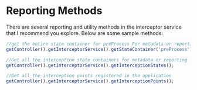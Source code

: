 # Reporting Methods

There are several reporting and utility methods in the interceptor service that I recommend you explore. Below are some sample methods:

```javascript
//get the entire state container for preProcess For metadata or reporting
getController().getInterceptorService().getStateContainer('preProcess');

//Get all the interception state containers for metadata or reporting
getController().getInterceptorService().getInterceptionStates();

//Get all the interception points registered in the application
getController().getInterceptorService().getInterceptionPoints();
```

